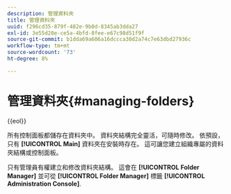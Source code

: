 ```yaml
---
description: 管理資料夾
title: 管理資料夾
uuid: f296cd35-879f-482e-9b0d-8345ab3dda27
exl-id: 3e55d20e-ce5a-4bfd-8fee-e67c98d51f9f
source-git-commit: b1dda69a606a16dccca30d2a74c7e63dbd27936c
workflow-type: tm+mt
source-wordcount: '73'
ht-degree: 8%

---
```


# 管理資料夾{#managing-folders}

{{eol}}

所有控制面板都儲存在資料夾中。 資料夾結構完全靈活，可隨時修改。 依預設，只有 **[!UICONTROL Main]** 資料夾在安裝時存在。 這可讓您建立組織專屬的資料夾結構或控制面板。

只有管理員有權建立和修改資料夾結構。 這會在 **[!UICONTROL Folder Manager]** 並可從 **[!UICONTROL Folder Manager]** 標籤 **[!UICONTROL Administration Console]**.

